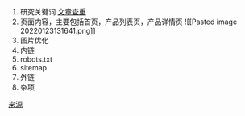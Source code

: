 
1.  研究关键词
[文章查重](https://copyleaks.com/)
2.  页面内容，主要包括首页，产品列表页，产品详情页
![[Pasted image 20220123131641.png]]
3.  图片优化
4.  内链
5.  robots.txt
6.  sitemap
7.  外链
8.  杂项

[来源](https://zhuanlan.zhihu.com/p/380344080)



